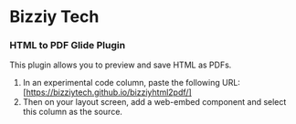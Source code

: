 # Bizziy Tech
### HTML to PDF Glide Plugin

This plugin allows you to preview and save HTML as PDFs. 

1. In an experimental code column, paste the following URL: [https://bizziytech.github.io/bizziyhtml2pdf/]
2. Then on your layout screen, add a web-embed component and select this column as the source.


